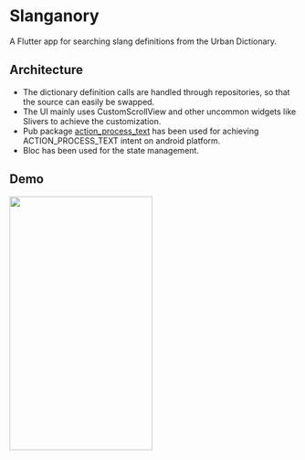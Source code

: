 # Slanganory

A Flutter app for searching slang definitions from the Urban Dictionary.

## Architecture
* The dictionary definition calls are handled through repositories, so that the source can easily be swapped.
* The UI mainly uses CustomScrollView and other uncommon widgets like Slivers to achieve the customization.
* Pub package [action_process_text](https://pub.dev/packages/action_process_text) has been used for achieving ACTION_PROCESS_TEXT intent on android platform.
* Bloc has been used for the state management.
## Demo 
<img src="https://imgur.com/1VO93Lv.gif" height=444 width=250>
